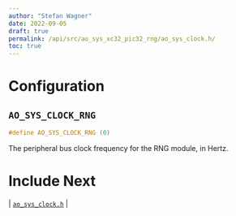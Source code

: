 ```yaml
---
author: "Stefan Wagner"
date: 2022-09-05
draft: true
permalink: /api/src/ao_sys_xc32_pic32_rng/ao_sys_clock.h/
toc: true
---
```


# Configuration

## `AO_SYS_CLOCK_RNG`

```c
#define AO_SYS_CLOCK_RNG (0)
```

The peripheral bus clock frequency for the RNG module, in Hertz.

# Include Next

| [`ao_sys_clock.h`](../ao_sys_xc32_pic32/ao_sys_clock.h.md) |
